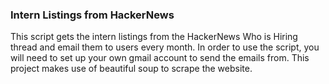 ### Intern Listings from HackerNews
This script gets the intern listings from the HackerNews Who is Hiring thread and email them to users every month. In order to use the script, you will need to set up your own gmail account to send the emails from. This project makes use of beautiful soup to scrape the website.
